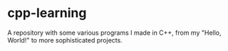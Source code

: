 # cpp-learning
A repository with some various programs I made in C++, from my "Hello, World!" to more sophisticated projects.
